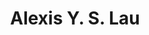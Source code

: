---
permalink: /
title: "Alexis Y. S. Lau"
excerpt: "About me"
author_profile: true
redirect_from: 
  - /about/
  - /about.html
---